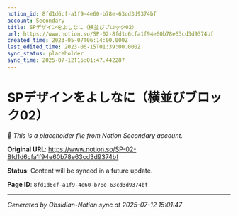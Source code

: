 ```yaml
---
notion_id: 8fd1d6cf-a1f9-4e60-b78e-63cd3d9374bf
account: Secondary
title: SPデザインをよしなに（横並びブロック02）
url: https://www.notion.so/SP-02-8fd1d6cfa1f94e60b78e63cd3d9374bf
created_time: 2023-05-07T06:14:00.000Z
last_edited_time: 2023-06-15T01:39:00.000Z
sync_status: placeholder
sync_time: 2025-07-12T15:01:47.442287
---
```


# SPデザインをよしなに（横並びブロック02）

*🔄 This is a placeholder file from Notion Secondary account.*

**Original URL**: https://www.notion.so/SP-02-8fd1d6cfa1f94e60b78e63cd3d9374bf

**Status**: Content will be synced in a future update.

**Page ID**: `8fd1d6cf-a1f9-4e60-b78e-63cd3d9374bf`

---

*Generated by Obsidian-Notion sync at 2025-07-12 15:01:47*

